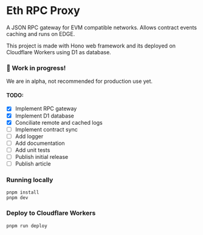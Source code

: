 # Eth RPC Proxy
A JSON RPC gateway for EVM compatible networks. Allows contract events caching and runs on EDGE.

This project is made with Hono web framework and its deployed on Cloudflare Workers using D1 as database.

### 🚧 Work in progress!
We are in alpha, not recommended for production use yet.

#### TODO:

- [x] Implement RPC gateway
- [x] Implement D1 database
- [x] Conciliate remote and cached logs
- [ ] Implement contract sync
- [ ] Add logger
- [ ] Add documentation
- [ ] Add unit tests
- [ ] Publish initial release
- [ ] Publish article

### Running locally
```
pnpm install
pnpm dev
```

### Deploy to Cloudflare Workers
```
pnpm run deploy
```